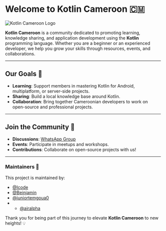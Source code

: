 # Welcome to Kotlin Cameroon 🇨🇲

![Kotlin Cameroon Logo](https://media.licdn.com/dms/image/v2/D4E0BAQG6M3sl8Lfp1w/company-logo_200_200/company-logo_200_200/0/1732018774741/kotlin_douala_user_group_logo?e=1740009600&v=beta&t=W1IX4YYbZBHfjhht_t5daFJWj_L0ZQ5OAxdWvqRPOmI)

**Kotlin Cameroon** is a community dedicated to promoting learning, knowledge sharing, and application development using the **Kotlin** programming language. Whether you are a beginner or an experienced developer, we help you grow your skills through resources, events, and collaborations.

---

## Our Goals 🎯

- **Learning**: Support members in mastering Kotlin for Android, multiplatform, or server-side projects.
- **Sharing**: Build a local knowledge base around Kotlin.
- **Collaboration**: Bring together Cameroonian developers to work on open-source and professional projects.

---

## Join the Community 🚀

- **Discussions**: [WhatsApp Group](https://chat.whatsapp.com/BNuuvoEmC5B3pT7XrRsLLO)
- **Events**: Participate in meetups and workshops.
- **Contributions**: Collaborate on open-source projects with us!

---

### Maintainers 🤝

This project is maintained by:
- [@Icode](https://github.com/pouani)
- [@Beinjamin](https://github.com/beinjamin)
- [@juniortemgoua0](https://github.com/juniortemgoua0)
- - [@airalpha](https://github.com/airalpha)

Thank you for being part of this journey to elevate **Kotlin Cameroon** to new heights! 💡
